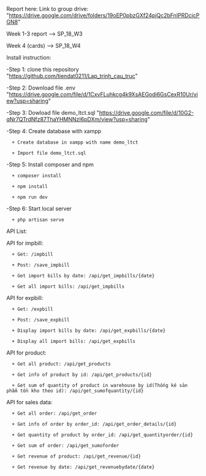 Report here:
Link to group drive: "https://drive.google.com/drive/folders/19oEP0pbzGXf24pjQc2bFnIPRDcicPGN8"

Week 1-3 report --> SP_18_W3

Week 4 (cards) --> SP_18_W4

Install instruction:

-Step 1: clone this repository "https://github.com/tiendat0211/Lap_trinh_cau_truc"

-Step 2: Download file .env "https://drive.google.com/file/d/1CxvFLuhkcg4k9XsAEGodi6GsCexR10Ur/view?usp=sharing"

-Step 3: Dowload file demo_ltct.sql "https://drive.google.com/file/d/10G2-qNr7QTrdNfz87ThaYHMNNzI6pDXm/view?usp=sharing"

-Step 4: Create database with xampp

      + Create database in xampp with name demo_ltct

      + Import file demo_ltct.sql

-Step 5: Install composer and npm

      + composer install

      + npm install 

      + npm run dev

-Step 6: Start local server

      + php artisan serve


API List:

API for impbill:

      + Get: /impbill

      + Post: /save_impbill

      + Get import bills by date: /api/get_impbills/{date}

      + Get all import bills: /api/get_impbills

API for expbill:

      + Get: /expbill

      + Post: /save_expbill

      + Display import bills by date: /api/get_expbills/{date}

      + Display all import bills: /api/get_expbills

API for product:

      + Get all product: /api/get_products

      + Get info of product by id: /api/get_products/{id}

      + Get sum of quantity of product in warehouse by id(Thống kê sản phẩm tồn kho theo id): /api/get_sumofquantity/{id}

API for sales data:

      + Get all order: /api/get_order

      + Get info of order by order_id: /api/get_order_details/{id}

      + Get quantity of product by order_id: /api/get_quantityorder/{id}

      + Get sum of order: /api/get_sumoforder

      + Get revenue of product: /api/get_revenue/{id}

      + Get revenue by date: /api/get_revenuebydate/{date}
      
      
